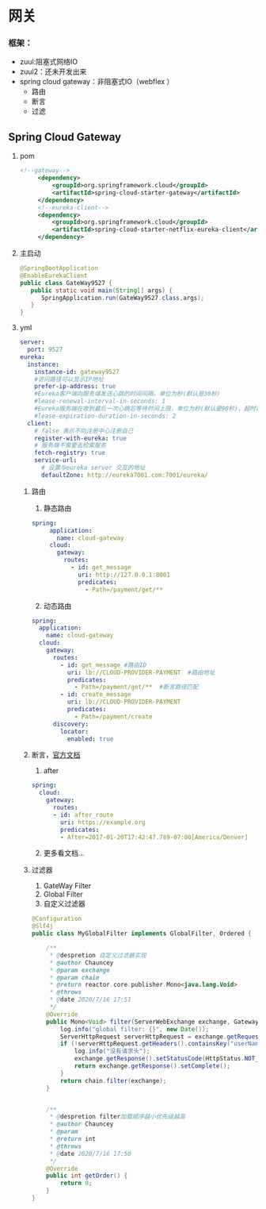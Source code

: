 # 网关

### 框架：

- zuul:阻塞式网络IO
- zuul2：还未开发出来
- spring cloud gateway：非阻塞式IO（webflex ）
  - 路由
  - 断言
  - 过滤

## Spring Cloud Gateway

1. pom
   
   ```xml
   <!--gateway-->
        <dependency>
            <groupId>org.springframework.cloud</groupId>
            <artifactId>spring-cloud-starter-gateway</artifactId>
        </dependency>
        <!--eureka-client-->
        <dependency>
            <groupId>org.springframework.cloud</groupId>
            <artifactId>spring-cloud-starter-netflix-eureka-client</artifactId>
        </dependency>
   ```

2. 主启动
   
   ```java
   @SpringBootApplication
   @EnableEurekaClient
   public class GateWay9527 {
      public static void main(String[] args) {
         SpringApplication.run(GateWay9527.class,args);
      }
   }
   ```

3. yml
   
   ```yml
   server:
     port: 9527
   eureka:
     instance:
       instance-id: gateway9527
       #访问路径可以显示IP地址
       prefer-ip-address: true
       #Eureka客户端向服务端发送心跳的时间间隔，单位为秒(默认是30秒)
       #lease-renewal-interval-in-seconds: 1
       #Eureka服务端在收到最后一次心跳后等待时间上限，单位为秒(默认是90秒)，超时将剔除服务
       #lease-expiration-duration-in-seconds: 2
     client:
       # false 表示不向注册中心注册自己
       register-with-eureka: true
       # 服务端不需要去检索服务
       fetch-registry: true
       service-url:
         # 设置与eureka server 交互的地址
         defaultZone: http://eureka7001.com:7001/eureka/
   ```

   1. 路由
      1. 静态路由

      ```yml
      spring:
           application:
             name: cloud-gateway
           cloud:
             gateway:
               routes:
                 - id: get_message
                   uri: http://127.0.0.1:8001
                   predicates:
                     - Path=/payment/get/**
      ```

      2. 动态路由

      ```yml
      spring:
        application:
          name: cloud-gateway
        cloud:
          gateway:
            routes:
              - id: get_message #路由ID
                uri: lb://CLOUD-PROVIDER-PAYMENT  #路由地址
                predicates:
                  - Path=/payment/get/**  #断言路径匹配
              - id: create_message
                uri: lb://CLOUD-PROVIDER-PAYMENT
                predicates:
                  - Path=/payment/create
            discovery:
              locator:
                enabled: true
      ```

   2. 断言，[官方文档](https://cloud.spring.io/spring-cloud-static/spring-cloud-gateway/2.2.0.RELEASE/reference/html/#gateway-request-predicates-factories)
      1. after

      ```yml
      spring:
        cloud:
          gateway:
            routes:
            - id: after_route
              uri: https://example.org
              predicates:
              - After=2017-01-20T17:42:47.789-07:00[America/Denver]
      ```

      2. 更多看文档...
   3. 过滤器
      1. GateWay Filter
      2. Global Filter
      3. 自定义过滤器
      ```java
      @Configuration
      @Slf4j
      public class MyGlobalFilter implements GlobalFilter, Ordered {

          /**
           * @despretion 自定义过滤器实现
           * @author Chauncey
           * @param exchange
           * @param chain
           * @return reactor.core.publisher.Mono<java.lang.Void>
           * @throws
           * @date 2020/7/16 17:51
           */
          @Override
          public Mono<Void> filter(ServerWebExchange exchange, GatewayFilterChain chain) {
              log.info("global filter: {}", new Date());
              ServerHttpRequest serverHttpRequest = exchange.getRequest();
              if (!serverHttpRequest.getHeaders().containsKey("userName")){
                  log.info("没有请求头");
                  exchange.getResponse().setStatusCode(HttpStatus.NOT_ACCEPTABLE);
                  return exchange.getResponse().setComplete();
              }
              return chain.filter(exchange);
          }


          /**
           * @despretion filter加载顺序越小优先级越高
           * @author Chauncey
           * @param
           * @return int
           * @throws
           * @date 2020/7/16 17:50
           */
          @Override
          public int getOrder() {
              return 0;
          }
      }
      ```